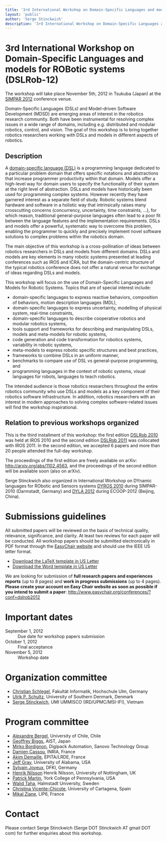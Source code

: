 ```yaml
---
title: '3rd International Workshop on Domain-Specific Languages and models for ROBotic systems (DSLRob-12)'
layout: 'public'
author: 'Serge Stinckwich'
description: '3rd International Workshop on Domain-Specific Languages and models for ROBotic systems (DSLRob-12)'
---
```

# 3rd International Workshop on Domain-Specific Languages and models for ROBotic systems (DSLRob-12)

The workshop will take place November 5th, 2012 in Tsukuba (Japan) at the [SIMPAR 2012](http://www.2012.simpar.org) conference venue.


Domain-Specific Languages (DSLs) and Model-driven Software Development (MDSD) are emerging areas of interest in the robotics research community. Both have been instrumental for resolving complex issues in a wide range of domains, including e.g. distributed and modular robotics, control, and vision. The goal of this workshop is to bring together robotics researchers working with DSLs and models in different aspects of robotics.

## Description

A [domain-specific language (DSL)](http://en.wikipedia.org/wiki/Domain-specific_language) is a programming language dedicated to a particular problem domain that offers specific notations and abstractions that increase programmer productivity within that domain. Models offer a high-level way for domain users to specify the functionality of their system at the right level of abstraction. DSLs and models have historically been used for programming complex systems. However recently they have garnered interest as a separate field of study. Robotic systems blend hardware and software in a holistic way that intrinsically raises many crosscutting concerns (concurrency, uncertainty, time constraints, ...), for which reason, traditional general-purpose languages often lead to a poor fit between the language features and the implementation requirements. DSLs and models offer a powerful, systematic way to overcome this problem, enabling the programmer to quickly and precisely implement novel software solutions to complex problems within the robotics domain.

The main objective of this workshop is a cross-pollination of ideas between robotics researchers in DSLs and models from different domains. DSLs and models are key elements in many robotic systems presented at leading conferences such as IROS and ICRA, but the domain-centric structure of the typical robotics conference does not offer a natural venue for exchange of ideas regarding DSLs and models.

This workshop will focus on the use of Domain-Specific Languages and Models for Robotic Systems. Topics that are of special interest include:

- domain-specific languages to express reactive behaviors, composition of behaviors, motion description languages (MDL),
- domain-specific languages to express uncertainty, modelling of physical system, real-time constraints,
- domain-specific languages to describe cooperative robotics and modular robotics systems,
- tools support and frameworks for describing and manipulating DSLs, models and meta-models for robotic systems,
- code generation and code transformation for robotics systems, variability in robotic systems,
- meta-models to express robotic specific structures and best practices,
- frameworks to combine DSLs in an uniform manner,
- benchmarks to compare use of DSL vs general-purpose programming, and
- programming languages in the context of robotic systems, visual languages for robots, languages to teach robotics.

The intended audience is those robotics researchers throughout the entire robotics community who use DSLs and models as a key component of their robotics software infrastructure. In addition, robotics researchers with an interest in modern approaches to solving complex software-related issues will find the workshop inspirational.

## Relation to previous workshops organized

This is the third installment of this workshop: the first edition [DSLRob 2010](http://www.doesnotunderstand.org/wikka.php?wakka=DSLRob10) was held at IROS 2010 and the second edition [DSLRob 2011](http://www.doesnotunderstand.org/wikka.php?wakka=DSLRob11) was collocated with IROS 2011. In the second edition, we accepted 6 papers and more than 20 people attended the full-day workshop. 

The proceedings of the first edition are freely available on arXiv: http://arxiv.org/abs/1102.4563, and the proceedings of the second edition will be available soon (also on arXiv).

Serge Stinckwich also organized in International Workshop on DYnamic languages for RObotic and Sensors systems [DYROS 2010](http://www.doesnotunderstand.org/wikka.php?wakka=DYROS10) during SIMPAR-2010 (Darmstadt, Germany) and [DYLA 2012](http://scg.unibe.ch/wiki/events/dyla2012) during ECOOP-2012 (Beijing, China).

# Submissions guidelines
All submitted papers will be reviewed on the basis of technical quality, relevance, significance, and clarity. At least two reviews for each paper will be conducted. All workshop papers should be submitted electronically in PDF format through the [EasyChair website](http://www.easychair.org/conferences/?conf=dslrob2012) and should use the IEEE US letter format.

 * [Download the LaTeX template in US Letter](http://ras.papercept.net/conferences/support/files/ieeeconf.zip)
 * [Download the Word template in US Letter](http://ras.papercept.net/conferences/support/files/ieeeconf_letter.dot)

We are looking for submission of **full research papers and experiences reports** (up to 8 pages) and **work in progress submissions** (up to 4 pages). **Please create your account on Easy Chair website as soon as possible if you intend to submit a paper**: http://www.easychair.org/conferences/?conf=dslrob2012

# Important dates
<dl class="dl-horizontal">
<dt><span class="label label-important">September 1, 2012</span></dt><dd>Due date for workshop papers submission</dd>
<dt>October 1, 2012</dt><dd>Final acceptance</dd>
<dt>November 5, 2012</dt><dd>Workshop date</dd>
</dl>

# Organization committee
 * [Christian Schlegel](http://www.hs-ulm.de/schlegel), Fakultät Informatik, Hochschule Ulm, Germany
 * [Ulrik P. Schultz](http://www.mip.sdu.dk/~ups/), University of Southern Denmark, Denmark
 * [Serge Stinckwich](http://doesnotunderstand.org/), UMI UMMISCO (IRD/UPMC/MSI-IFI), Vietnam

# Program committee

 * [Alexandre Bergel](http://bergel.eu/), University of Chile, Chile
 * [Geoffrey Biggs](http://staff.aist.go.jp/geoffrey.biggs/), AIST, Japan
 * [Mirko Bordignon](http://www.mip.sdu.dk/~mirko/), Digipack Automation, Sanovo Technology Group
 * [Damien Cassou](http://damiencassou.seasidehosting.st/), INRIA, France
 * [Akim Demaille](http://www.lrde.epita.fr/cgi-bin/twiki/view/Main/AkimDemaille), EPITA/LRDE, France
 * [Jeff Gray](http://cs.ua.edu/~gray/), University of Alabama, USA
 * [Sylvain Joyeux](http://www.mendeley.com/profiles/sylvain-joyeux/), DFKI, Germany
 * [Henrik Nilsson](http://www.cs.nott.ac.uk/~nhn/) Henrik Nilsson, University of Nottingham, UK
 * [Patrick Martin](http://www.rawksolid.com/), York College of Pennsylvania, USA
 * [Walid Taha](http://www.cs.rice.edu/~taha/), Halmstadt University, Sweden
 * [Christina Vicente-Chicote](https://sites.google.com/site/cvicentechicote/), University of Cartagena, Spain
 * [Mikal Ziane](http://pagesperso-systeme.lip6.fr/Mikal.Ziane/perso.html), LIP6, France

# Contact
Please contact Serge Stinckwich (Serge DOT Stinckwich AT gmail DOT com) for further enquiries about this workshop.
